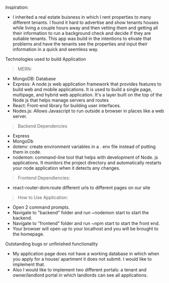 
Inspiration:
- I inherited a real estate buisness in which I rent properties to many different tenants. I found it hard to advertise and show tenants houses while living a couple hours away and then vetting them and getting all their information to run a background check and decide if they are sutiable tenants. This app was build in the intentions to elivate that problems and have the tenants see the properties and input their information in a quick and seemless way. 

Technologies used to build Application
> MERN:
- MongoDB: Database
- Express: A node js web application framework that provides features to build web and mobile applications. It is used to build a single page, multipage, and hybrid web application. It's a layer built on the top of the Node js that helps manage servers and routes
- React: Front-end library for building user interfaces.
- Nodes.js: Allows Javascript to run outside a browser in places like a web server.

> Backend Dependencies
- Express
- MongoDb
- dotenv: create environment variables in a . env file instead of putting them in code.
- nodemon: command-line tool that helps with development of Node. js applications. It monitors the project directory and automatically restarts your node application when it detects any changes.

> Frontend Dependiencies:
- react-router-dom:route different urls to different pages on our site

> How to Use Application:
 - Open 2 command prompts.
- Navigate to "backend" folder and run ~nodemon start to start the backend.
- Navigate to "frontend" folder and run ~npm start to start the front end.
- Your browser will open up to your localhost and you will be brought to the homepage.

Outstanding bugs or unfinished functionality
- My application page does not have a working database in which when you apply for a house/ apartment it does not submit. I would like to implement that.
- Also I would like to implement two different portals: a tenant and owner/landlord portal in which landlords can see all applications.





